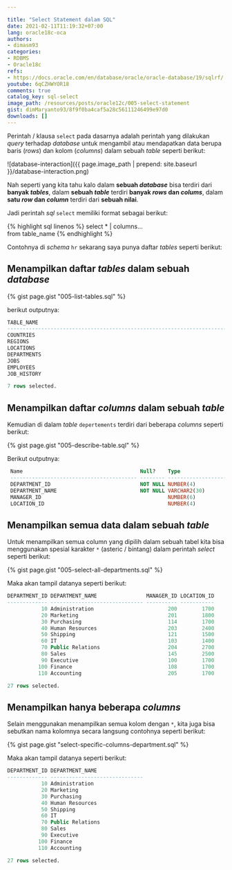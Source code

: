 ```yaml
---

title: "Select Statement dalam SQL"
date: 2021-02-11T11:19:32+07:00
lang: oracle18c-oca
authors:
- dimasm93
categories:
- RDBMS
- Oracle18c
refs: 
- https://docs.oracle.com/en/database/oracle/oracle-database/19/sqlrf/
youtube: 6qCZHWYOR18
comments: true
catalog_key: sql-select
image_path: /resources/posts/oracle12c/005-select-statement
gist: dimMaryanto93/8f9f0ba4caf5a28c56111246499e97d0
downloads: []
---
```


Perintah / klausa `select` pada dasarnya adalah perintah yang dilakukan _query_ terhadap _database_ untuk mengambil atau mendapatkan data berupa baris (_rows_) dan kolom (_columns_) dalam sebuah _table_ seperti berikut:

<!--more-->

![database-interaction]({{ page.image_path | prepend: site.baseurl }}/database-interaction.png)

Nah seperti yang kita tahu kalo dalam **sebuah _database_** bisa terdiri dari **banyak _tables_**, dalam **sebuah _table_** terdiri **banyak _rows_ dan _colums_**, dalam **satu _row_ dan _column_** terdiri dari **sebuah nilai**.

Jadi perintah _sql_ `select` memiliki format sebagai berikut:

{% highlight sql linenos %}
select 
     * | columns...  
from 
    table_name 
{% endhighlight %}

Contohnya di _schema_ `hr` sekarang saya punya daftar _tables_ seperti berikut:

## Menampilkan daftar _tables_ dalam sebuah _database_

{% gist page.gist "005-list-tables.sql" %}

berikut outputnya:

```sql
TABLE_NAME
--------------------------------------------------------------------------------
COUNTRIES
REGIONS
LOCATIONS
DEPARTMENTS
JOBS
EMPLOYEES
JOB_HISTORY

7 rows selected.
```

## Menampilkan daftar _columns_ dalam sebuah _table_
Kemudian di dalam _table_ `depertements` terdiri dari beberapa _columns_ seperti berikut:

{% gist page.gist "005-describe-table.sql" %}

Berikut outputnya: 

```sql
 Name                                      Null?    Type
 ----------------------------------------- -------- ----------------------------
 DEPARTMENT_ID                             NOT NULL NUMBER(4)
 DEPARTMENT_NAME                           NOT NULL VARCHAR2(30)
 MANAGER_ID                                         NUMBER(6)
 LOCATION_ID                                        NUMBER(4)
```

## Menampilkan semua data dalam sebuah _table_

Untuk menampilkan semua column yang dipilih dalam sebuah tabel kita bisa menggunakan spesial karakter `*` (asteric / bintang) dalam perintah _select_ seperti berikut:

{% gist page.gist "005-select-all-departments.sql" %}

Maka akan tampil datanya seperti berikut:

```sql
DEPARTMENT_ID DEPARTMENT_NAME                MANAGER_ID LOCATION_ID
------------- ------------------------------ ---------- -----------
           10 Administration                        200        1700
           20 Marketing                             201        1800
           30 Purchasing                            114        1700
           40 Human Resources                       203        2400
           50 Shipping                              121        1500
           60 IT                                    103        1400
           70 Public Relations                      204        2700
           80 Sales                                 145        2500
           90 Executive                             100        1700
          100 Finance                               108        1700
          110 Accounting                            205        1700

27 rows selected.
```

## Menampilkan hanya beberapa _columns_

Selain menggunakan menampilkan semua kolom dengan `*`, kita juga bisa sebutkan nama kolomnya secara langsung contohnya seperti berikut:

{% gist page.gist "select-specific-columns-department.sql" %}

Maka akan tampil datanya seperti berikut:

```sql
DEPARTMENT_ID DEPARTMENT_NAME
------------- ------------------------------
           10 Administration
           20 Marketing
           30 Purchasing
           40 Human Resources
           50 Shipping
           60 IT
           70 Public Relations
           80 Sales
           90 Executive
          100 Finance
          110 Accounting

27 rows selected.
```